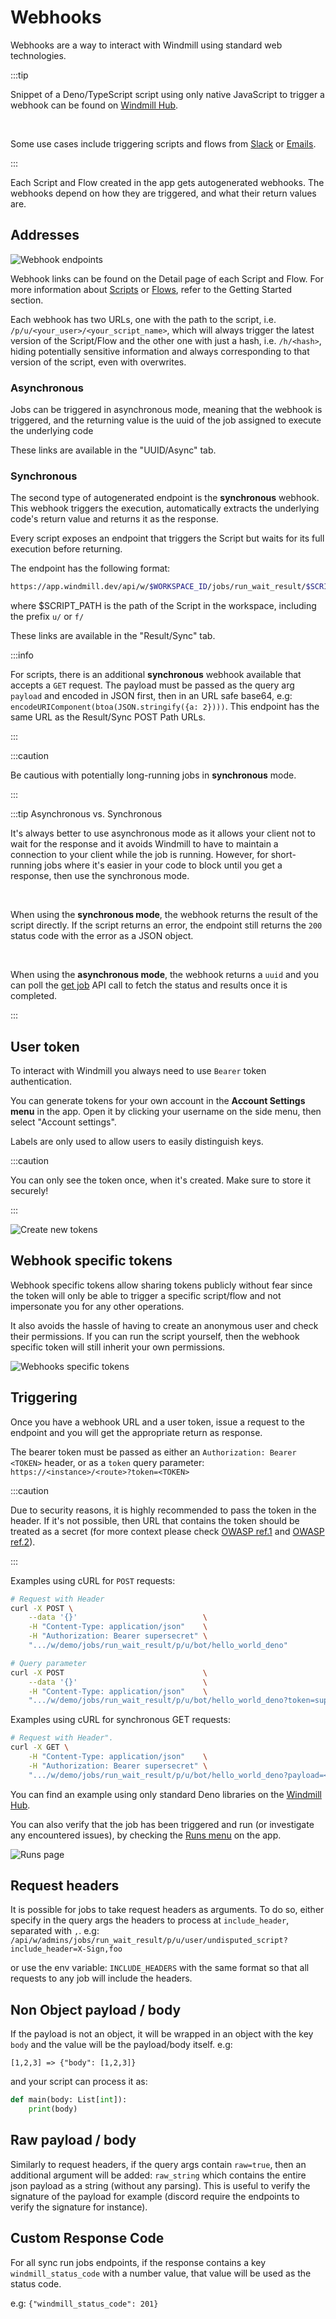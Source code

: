 # Webhooks

Webhooks are a way to interact with Windmill using standard web technologies.

:::tip

Snippet of a Deno/TypeScript script using only native JavaScript to trigger a
webhook can be found on [Windmill Hub][script].

<br/>

Some use cases include triggering scripts and flows from [Slack](/blog/handler-slack-commands) or [Emails](../../integrations/mailchimp_mandrill.md).

:::

Each Script and Flow created in the app gets autogenerated webhooks. The webhooks depend on how they are triggered, and what their return values are.

## Addresses

![Webhook endpoints](./webhook_endpoints.png.webp)

Webhook links can be found on the Detail page of each Script and Flow. For
more information about
[Scripts](../../getting_started/0_scripts_quickstart/1_typescript_quickstart/index.mdx)
or [Flows](../../getting_started/6_flows_quickstart/index.mdx), refer to the
Getting Started section.

Each webhook has two URLs, one with the path to the script, i.e.
`/p/u/<your_user>/<your_script_name>`, which will always trigger the latest
version of the Script/Flow and the other one with just a hash, i.e. `/h/<hash>`,
hiding potentially sensitive information and always corresponding to that
version of the script, even with overwrites.

### Asynchronous

Jobs can be triggered in asynchronous mode, meaning that the webhook is triggered, and the returning value is the uuid of the job assigned to execute the underlying code

These links are available in the "UUID/Async" tab.

### Synchronous

The second type of autogenerated endpoint is the **synchronous** webhook. This
webhook triggers the execution, automatically extracts the underlying code's
return value and returns it as the response.

Every script exposes an endpoint that triggers the Script but waits for its
full execution before returning.

The endpoint has the following format:

```bash
https://app.windmill.dev/api/w/$WORKSPACE_ID/jobs/run_wait_result/$SCRIPT_PATH
```

where $SCRIPT_PATH is the path of the Script in the workspace, including the prefix `u/` or `f/`

These links are available in the "Result/Sync" tab.

:::info

For scripts, there is an additional **synchronous** webhook available that accepts a `GET` request. The payload must be passed as the query arg `payload` and encoded in JSON first, then in an URL safe base64, e.g: `encodeURIComponent(btoa(JSON.stringify({a: 2})))`. This endpoint has the same URL as the Result/Sync POST Path URLs.

:::

:::caution

Be cautious with potentially long-running jobs in **synchronous** mode.

:::

:::tip Asynchronous vs. Synchronous

It's always better to use asynchronous mode as it allows your client not to wait for the response and it avoids Windmill to have to maintain a connection to your client while the job is running. However, for short-running jobs where it's easier in your code to block until you get a response, then use the synchronous mode.

<br/>

When using the **synchronous mode**, the webhook returns the result of the script directly. If the script returns an error, the endpoint still returns the `200` status code with the error as a JSON object.

<br/>

When using the **asynchronous mode**, the webhook returns a `uuid` and you can poll the [get job](https://app.windmill.dev/openapi.html#/operations/getJob) API call to fetch the status and results once it is completed.

:::

## User token

To interact with Windmill you always need to use `Bearer` token authentication.

You can generate tokens for your own account in the
**Account Settings menu** in the app. Open it by
clicking your username on the side menu, then select "Account settings".

Labels are only used to allow users to easily distinguish keys.

:::caution

You can only see the token once, when it's created. Make sure to store it
securely!

:::

![Create new tokens](./tokens.png.webp)

## Webhook specific tokens

Webhook specific tokens allow sharing tokens publicly without fear since the token will only be able to trigger a specific script/flow and not impersonate you for any other operations.

It also avoids the hassle of having to create an anonymous user and check their permissions. If you can run the script yourself, then the webhook specific token will still inherit your own permissions.

![Webhooks specific tokens](./webhooks_tokens.gif)

## Triggering

Once you have a webhook URL and a user token, issue a request to the
endpoint and you will get the appropriate return as response.

The bearer token must be passed as either an `Authorization: Bearer <TOKEN>`
header, or as a `token` query parameter:
`https://<instance>/<route>?token=<TOKEN>`

:::caution

Due to security reasons, it is highly recommended to pass the token in the
header. If it's not possible, then URL that contains the token should be treated
as a secret (for more context please check [OWASP ref.1] and [OWASP ref.2]).

:::

Examples using cURL for `POST` requests:

```bash
# Request with Header
curl -X POST \
    --data '{}'                            \
    -H "Content-Type: application/json"    \
    -H "Authorization: Bearer supersecret" \
    ".../w/demo/jobs/run_wait_result/p/u/bot/hello_world_deno"
```

```bash
# Query parameter
curl -X POST                               \
    --data '{}'                            \
    -H "Content-Type: application/json"    \
    ".../w/demo/jobs/run_wait_result/p/u/bot/hello_world_deno?token=supersecret"
```

Examples using cURL for synchronous GET requests:

```bash
# Request with Header".
curl -X GET \
    -H "Content-Type: application/json"    \
    -H "Authorization: Bearer supersecret" \
    ".../w/demo/jobs/run_wait_result/p/u/bot/hello_world_deno?payload=<URL_SAFE_BASE64_ENCODED_JSON>"
```

You can find an example using only standard Deno libraries on the
[Windmill Hub][script].

You can also verify that the job has been triggered and run (or investigate any
encountered issues), by checking the [Runs menu][runs] on the app.

![Runs page](./runs.png.webp)

## Request headers

It is possible for jobs to take request headers as arguments. To do so, either specify in the query args the headers to process at `include_header`, separated with `,`. e.g: `/api/w/admins/jobs/run_wait_result/p/u/user/undisputed_script?include_header=X-Sign,foo`

or use the env variable: `INCLUDE_HEADERS` with the same format so that all requests to any job will include the headers.

## Non Object payload / body

If the payload is not an object, it will be wrapped in an object with the key `body` and the value will be the payload/body itself. e.g:

```
[1,2,3] => {"body": [1,2,3]}
```

and your script can process it as:

```python
def main(body: List[int]):
    print(body)
```

## Raw payload / body

Similarly to request headers, if the query args contain `raw=true`, then an additional argument will be added: `raw_string` which contains the entire json payload as a string (without any parsing). This is useful to verify the signature of the payload for example (discord require the endpoints to verify the signature for instance).

## Custom Response Code

For all sync run jobs endpoints, if the response contains a key `windmill_status_code` with a number value, that value will be used as the status code.

e.g: `{"windmill_status_code": 201}`

<!-- Resources -->

[runs]: ../5_monitor_past_and_future_runs/index.mdx
[user-settings]: https://app.windmill.dev/#user-settings
[script]: https://hub.windmill.dev/scripts/windmill/1325/trigger-windmill-webhook-with-native-fetch-api-windmill
[OWASP ref.1]: https://cheatsheetseries.owasp.org/cheatsheets/REST_Security_Cheat_Sheet.html#sensitive-information-in-http-requests
[OWASP ref.2]: https://github.com/OWASP/CheatSheetSeries/blob/083890d18ca40bcfc4bdfa80e04dd0a2245c34ea/cheatsheets_draft/Webhook_Security_Guidelines_CheatSheet.md#treat-webhooks-as-secrets
